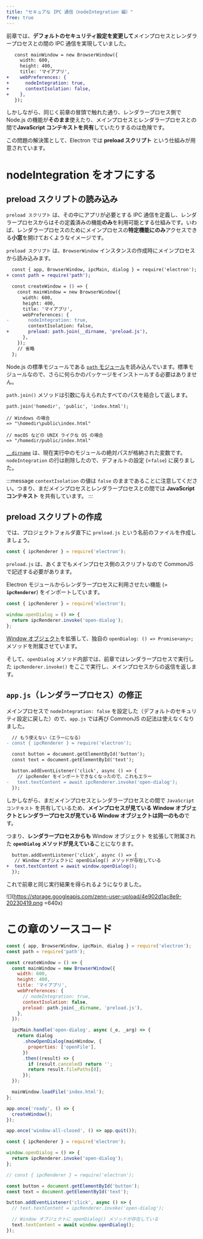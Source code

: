 ```yaml
---
title: "セキュアな IPC 通信（nodeIntegration 編）"
free: true
---
```


前章では、**デフォルトのセキュリティ設定を変更して**メインプロセスとレンダラープロセスとの間の IPC 通信を実現していました。

```diff javascript:main.js
   const mainWindow = new BrowserWindow({
     width: 600,
     height: 400,
     title: 'マイアプリ',
+    webPreferences: {
+      nodeIntegration: true,
+      contextIsolation: false,
+    },
   });
```

しかしながら、同じく前章の冒頭で触れた通り、レンダラープロセス側で Node.js の機能が**そのまま**使えたり、メインプロセスとレンダラープロセスとの間で**JavaScript コンテキストを共有**していたりするのは危険です。

この問題の解決策として、Electron では **preload スクリプト** という仕組みが用意されています。

# nodeIntegration をオフにする

## preload スクリプトの読み込み

`preload スクリプト` は、その中にアプリが必要とする IPC 通信を定義し、レンダラープロセスからはその定義済みの機能**のみ**を利用可能とする仕組みです。いわば、レンダラープロセスのためにメインプロセスの**特定機能にのみ**アクセスできる**小窓**を開けておくようなイメージです。

`preload スクリプト` は、`BrowserWindow` インスタンスの作成時にメインプロセスから読み込みます。

```diff javascript:main.js
  const { app, BrowserWindow, ipcMain, dialog } = require('electron');
+ const path = require('path');

  const createWindow = () => {
    const mainWindow = new BrowserWindow({
      width: 600,
      height: 400,
      title: 'マイアプリ',
      webPreferences: {
-       nodeIntegration: true,
        contextIsolation: false,
+       preload: path.join(__dirname, 'preload.js'),
      },
    });
    // 省略
  };
```

Node.js の標準モジュールである [`path` モジュール](https://nodejs.org/dist/latest-v14.x/docs/api/path.html)を読み込んでいます。標準モジュールなので、さらに何らかのパッケージをインストールする必要はありません。

`path.join()` メソッドは引数に与えられたすべてのパスを結合して返します。

```javascript:（例）
path.join('homedir', 'public', 'index.html');

// Windows の場合
=> "\homedir\public\index.html"

// macOS などの UNIX ライクな OS の場合
=> "/homedir/public/index.html"
```

[`__dirname`](https://nodejs.org/docs/latest/api/modules.html#modules_dirname) は、現在実行中のモジュールの絶対パスが格納された変数です。
`nodeIntegration` の行は削除したので、デフォルトの設定 (=`false`) に戻りました。

:::message
`contextIsolation` の値は `false` のままであることに注意してください。つまり、まだメインプロセスとレンダラープロセスとの間では **JavaScript コンテキスト** を共有しています。
:::

## preload スクリプトの作成

では、プロジェクトフォルダ直下に `preload.js` という名前のファイルを作成しましょう。

```javascript:preload.js
const { ipcRenderer } = require('electron');
```

`preload.js` は、あくまでもメインプロセス側のスクリプトなので CommonJS で記述する必要があります。

Electron モジュールからレンダラープロセスに利用させたい機能 (= **`ipcRenderer`**) をインポートしています。

```javascript:preload.js
const { ipcRenderer } = require('electron');

window.openDialog = () => {
  return ipcRenderer.invoke('open-dialog');
};
```

[Window オブジェクト](https://developer.mozilla.org/ja/docs/Web/API/Window)を拡張して、独自の `openDialog: () => Promise<any>;` メソッドを附属させています。

そして、`openDialog` メソッド内部では、前章ではレンダラープロセスで実行した `ipcRenderer.invoke()` をここで実行し、メインプロセスからの返信を返します。

## `app.js`（レンダラープロセス）の修正

メインプロセスで `nodeIntegration: false` を設定した（デフォルトのセキュリティ設定に戻した）ので、`app.js` では再び CommonJS の記法は使えなくなりました。

```diff javascript: app.js
  // もう使えない（エラーになる）
- const { ipcRenderer } = require('electron');

  const button = document.getElementById('button');
  const text = document.getElementById('text');

  button.addEventListener('click', async () => {
    // ipcRender をインポートできなくなったので、これもエラー
-   text.textContent = await ipcRenderer.invoke('open-dialog');
  });
```

しかしながら、まだメインプロセスとレンダラープロセスとの間で `JavaScript コンテキスト` を共有しているため、**メインプロセスが見ている Window オブジェクトとレンダラープロセスが見ている Window オブジェクトは同一のもの**です。

つまり、**レンダラープロセスからも** Window オブジェクト を拡張して附属された **`openDialog` メソッドが見えている**ことになります。

```diff javascript:app.js
  button.addEventListener('click', async () => {
   // Window オブジェクトに openDialog() メソッドが存在している
+  text.textContent = await window.openDialog();
  });
```

これで前章と同じ実行結果を得られるようになりました。

![](https://storage.googleapis.com/zenn-user-upload/4e902d1ac8e9-20230419.png =640x)

# この章のソースコード

```javascript:main.js
const { app, BrowserWindow, ipcMain, dialog } = require('electron');
const path = require('path');

const createWindow = () => {
  const mainWindow = new BrowserWindow({
    width: 600,
    height: 400,
    title: 'マイアプリ',
    webPreferences: {
      // nodeIntegration: true,
      contextIsolation: false,
      preload: path.join(__dirname, 'preload.js'),
    },
  });

  ipcMain.handle('open-dialog', async (_e, _arg) => {
    return dialog
      .showOpenDialog(mainWindow, {
        properties: ['openFile'],
      })
      .then((result) => {
        if (result.canceled) return '';
        return result.filePaths[0];
      });
  });

  mainWindow.loadFile('index.html');
};

app.once('ready', () => {
  createWindow();
});

app.once('window-all-closed', () => app.quit());
```

```javascript:preload.js
const { ipcRenderer } = require('electron');

window.openDialog = () => {
  return ipcRenderer.invoke('open-dialog');
};
```

```javascript:app.js
// const { ipcRenderer } = require('electron');

const button = document.getElementById('button');
const text = document.getElementById('text');

button.addEventListener('click', async () => {
  // text.textContent = ipcRenderer.invoke('open-dialog');

  // Window オブジェクトに openDialog() メソッドが存在している
  text.textContent = await window.openDialog();
});
```
